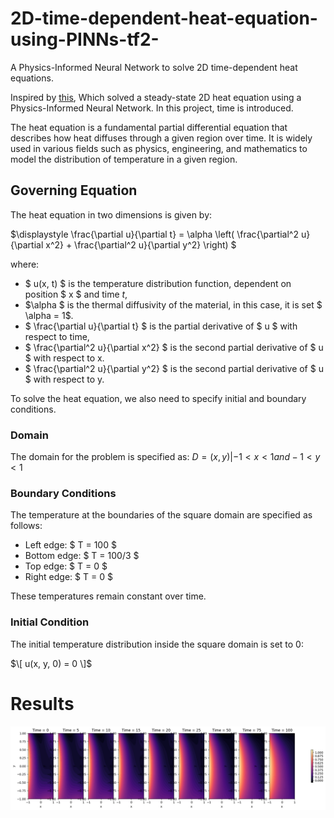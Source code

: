 # 2D-time-dependent-heat-equation-using-PINNs-tf2-
A Physics-Informed Neural Network to solve 2D time-dependent heat equations.


Inspired by [this](https://github.com/314arhaam/heat-pinn), Which solved a steady-state 2D heat equation using a Physics-Informed Neural Network. In this project, time is introduced. 

The heat equation is a fundamental partial differential equation that describes how heat diffuses through a given region over time. It is widely used in various fields such as physics, engineering, and mathematics to model the distribution of temperature in a given region.

## Governing Equation

The heat equation in two dimensions is given by:

$\displaystyle \frac{\partial u}{\partial t} = \alpha \left( \frac{\partial^2 u}{\partial x^2} + \frac{\partial^2 u}{\partial y^2} \right) $

where:
- $ u(x, t) $ is the temperature distribution function, dependent on position $ x $ and time $t$,
- $\alpha $ is the thermal diffusivity of the material, in this case, it is set $ \alpha = 1$.
- $ \frac{\partial u}{\partial t} $ is the partial derivative of $ u $ with respect to time,
- $ \frac{\partial^2 u}{\partial x^2} $ is the second partial derivative of $ u $ with respect to x.
- $ \frac{\partial^2 u}{\partial y^2} $ is the second partial derivative of $ u $ with respect to y.

To solve the heat equation, we also need to specify initial and boundary conditions.

### Domain

The domain for the problem is specified as:
$D = {(x,y)| -1 < x < 1 and -1 < y < 1 }$

### Boundary Conditions

The temperature at the boundaries of the square domain are specified as follows:
- Left edge: $ T = 100 $
- Bottom edge: $ T = 100/3 $
- Top edge: $ T = 0 $
- Right edge: $ T = 0 $

These temperatures remain constant over time.

### Initial Condition

The initial temperature distribution inside the square domain is set to 0:

$\[ u(x, y, 0) = 0 \]$

# Results 
![alt text](https://github.com/RRejuan/2D-time-dependent-heat-equation-using-PINNs-tf2-/blob/main/heat2dpinn.png)
